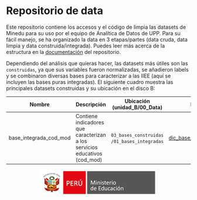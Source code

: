 # Repositorio de data

Este repositorio contiene los accesos y el código de limpia las datasets de Minedu para su uso por el equipo de Analítica de Datos de UPP. Para su fácil manejo, se ha organizado la data en 3 etapas/partes (data cruda, data limpia y data construida/integrada). Puedes leer más acerca de la estructura en la [documentación](https://github.com/analistaup29/00_Data/tree/main/04_documentacion) del repositorio.

Dependiendo del análisis que quieras hacer, las datasets más útiles son las `construidas`, ya que sus variables fueron normalizadas, se añadieron labels y se combinaron diversas bases para caracterizar a las IIEE (aquí se incluyen las bases puras integradas). El siguiente cuadro muestra las principales datasets construidas y su ubicación en el disco B:

| Nombre | Descripción | Ubicación (unidad_B/00_Data) | Diccionario |
|--------|-------------|-----------|-------------|
| base_integrada_cod_mod | Contiene indicadores que caracterizan a los servicios educativos (cod_mod) | `03_bases_construidas` `/01_bases_integradas` | [dic_base_integrada_cod_mod](https://github.com/analistaup29/00_Data/tree/main/04_documentacion/01_diccionarios) |


<p align="center">
	<img src="https://github.com/analistaup29/00_Data/blob/main/img/logo_minedu.png?raw=true")>
</p>
